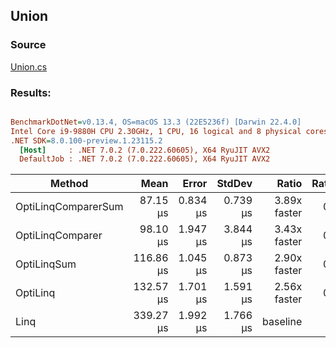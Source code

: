 ﻿## Union

### Source
[Union.cs](../../src/OptiLinq.Benchmark/Union.cs)

### Results:
``` ini

BenchmarkDotNet=v0.13.4, OS=macOS 13.3 (22E5236f) [Darwin 22.4.0]
Intel Core i9-9880H CPU 2.30GHz, 1 CPU, 16 logical and 8 physical cores
.NET SDK=8.0.100-preview.1.23115.2
  [Host]     : .NET 7.0.2 (7.0.222.60605), X64 RyuJIT AVX2
  DefaultJob : .NET 7.0.2 (7.0.222.60605), X64 RyuJIT AVX2


```
|              Method |      Mean |    Error |   StdDev |        Ratio | RatioSD |    Gen0 |    Gen1 |    Gen2 | Allocated |      Alloc Ratio |
|-------------------- |----------:|---------:|---------:|-------------:|--------:|--------:|--------:|--------:|----------:|-----------------:|
| OptiLinqComparerSum |  87.15 μs | 0.834 μs | 0.739 μs | 3.89x faster |   0.03x |       - |       - |       - |      96 B |  5,611.667x less |
|    OptiLinqComparer |  98.10 μs | 1.947 μs | 3.844 μs | 3.43x faster |   0.15x |       - |       - |       - |      48 B | 11,223.333x less |
|         OptiLinqSum | 116.86 μs | 1.045 μs | 0.873 μs | 2.90x faster |   0.02x |       - |       - |       - |      96 B |  5,611.667x less |
|            OptiLinq | 132.57 μs | 1.701 μs | 1.591 μs | 2.56x faster |   0.03x |       - |       - |       - |      96 B |  5,611.667x less |
|                Linq | 339.27 μs | 1.992 μs | 1.766 μs |     baseline |         | 95.2148 | 95.2148 | 95.2148 |  538720 B |                  |
